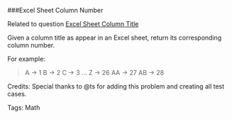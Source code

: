 ###Excel Sheet Column Number

Related to question [Excel Sheet Column Title](https://leetcode.com/problems/excel-sheet-column-title/)

Given a column title as appear in an Excel sheet, return its corresponding column number.

For example:

>    A -> 1
>    B -> 2
>    C -> 3
>    ...
>    Z -> 26
>    AA -> 27
>    AB -> 28 

Credits:
Special thanks to @ts for adding this problem and creating all test cases.

Tags: Math
